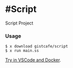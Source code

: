 # #Script

Script Project

### Usage

    $ x download gistcafe/script
    $ x run main.ss

[Try in VSCode and Docker](https://gist.cafe/#try).
